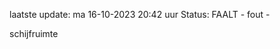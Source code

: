 laatste update: 
ma 16-10-2023 20:42   uur 
Status: FAALT - fout - 
<div class="service R">schijfruimte</div>